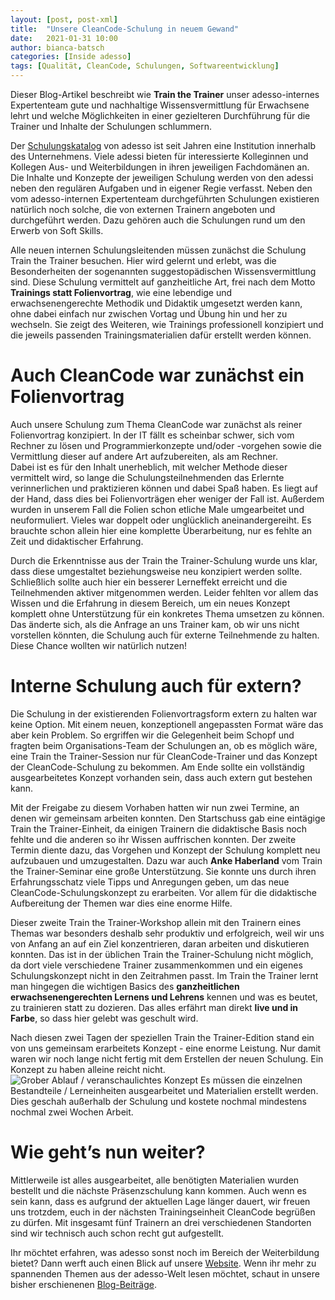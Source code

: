 ```yaml
---
layout: [post, post-xml]              
title:  "Unsere CleanCode-Schulung in neuem Gewand"        
date:   2021-01-31 10:00                    
author: bianca-batsch                   
categories: [Inside adesso]             
tags: [Qualität, CleanCode, Schulungen, Softwareentwicklung]
---
```


Dieser Blog-Artikel beschreibt wie **Train the Trainer** unser adesso-internes Expertenteam gute und nachhaltige Wissensvermittlung für Erwachsene lehrt und welche Möglichkeiten in einer gezielteren Durchführung für die Trainer und Inhalte der Schulungen schlummern.

Der [Schulungskatalog](https://www.adesso.de/adesso/adesso-de/jobs-karriere/entwickeln/weiterbilden/schulungskatalog.pdf) von adesso ist seit Jahren eine Institution innerhalb des Unternehmens. 
Viele adessi bieten für interessierte Kolleginnen und Kollegen Aus- und Weiterbildungen in ihren jeweiligen Fachdomänen an. 
Die Inhalte und Konzepte der jeweiligen Schulung werden von den adessi neben den regulären Aufgaben und in eigener Regie verfasst. 
Neben den vom adesso-internen Expertenteam durchgeführten Schulungen existieren natürlich noch solche, die von externen Trainern angeboten und durchgeführt werden. 
Dazu gehören auch die Schulungen rund um den Erwerb von Soft Skills.

Alle neuen internen Schulungsleitenden müssen zunächst die Schulung Train the Trainer besuchen.
Hier wird gelernt und erlebt, was die Besonderheiten der sogenannten suggestopädischen Wissensvermittlung sind. 
Diese Schulung vermittelt auf ganzheitliche Art, frei nach dem Motto **Trainings statt Folienvortrag**, wie eine lebendige und erwachsenengerechte Methodik und Didaktik umgesetzt werden kann, ohne dabei einfach nur zwischen Vortag und Übung hin und her zu wechseln.
Sie zeigt des Weiteren, wie Trainings professionell konzipiert und die jeweils passenden Trainingsmaterialien dafür erstellt werden können.

# Auch CleanCode war zunächst ein Folienvortrag 
Auch unsere Schulung zum Thema CleanCode war zunächst als reiner Folienvortrag konzipiert. 
In der IT fällt es scheinbar schwer, sich vom Rechner zu lösen und Programmierkonzepte und/oder -vorgehen sowie die Vermittlung dieser auf andere Art aufzubereiten, als am Rechner.  
Dabei ist es für den Inhalt unerheblich, mit welcher Methode dieser vermittelt wird, so lange die Schulungsteilnehmenden das Erlernte verinnerlichen und praktizieren können und dabei Spaß haben. 
Es liegt auf der Hand, dass dies bei Folienvorträgen eher weniger der Fall ist. 
Außerdem wurden in unserem Fall die Folien schon etliche Male umgearbeitet und neuformuliert. 
Vieles war doppelt oder unglücklich aneinandergereiht. 
Es brauchte schon allein hier eine komplette Überarbeitung, nur es fehlte an Zeit und didaktischer Erfahrung.

Durch die Erkenntnisse aus der Train the Trainer-Schulung wurde uns klar, dass diese umgestaltet beziehungsweise neu konzipiert werden sollte. 
Schließlich sollte auch hier ein besserer Lerneffekt erreicht und die Teilnehmenden aktiver mitgenommen werden. 
Leider fehlten vor allem das Wissen und die Erfahrung in diesem Bereich, um ein neues Konzept komplett ohne Unterstützung für ein konkretes Thema umsetzen zu können. 
Das änderte sich, als die Anfrage an uns Trainer kam, ob wir uns nicht vorstellen könnten, die Schulung auch für externe Teilnehmende zu halten. 
Diese Chance wollten wir natürlich nutzen!

# Interne Schulung auch für extern?
Die Schulung in der existierenden Folienvortragsform extern zu halten war keine Option. 
Mit einem neuen, konzeptionell angepassten Format wäre das aber kein Problem. 
So ergriffen wir die Gelegenheit beim Schopf und fragten beim Organisations-Team der Schulungen an, ob es möglich wäre, eine Train the Trainer-Session nur für CleanCode-Trainer und das Konzept der CleanCode-Schulung zu bekommen. 
Am Ende sollte ein vollständig ausgearbeitetes Konzept vorhanden sein, dass auch extern gut bestehen kann.

Mit der Freigabe zu diesem Vorhaben hatten wir nun zwei Termine, an denen wir gemeinsam arbeiten konnten. 
Den Startschuss gab eine eintägige Train the Trainer-Einheit, da einigen Trainern die didaktische Basis noch fehlte und die anderen so ihr Wissen auffrischen konnten.
Der zweite Termin diente dazu, das Vorgehen und Konzept der Schulung komplett neu aufzubauen und umzugestalten. 
Dazu war auch **Anke Haberland** vom Train the Trainer-Seminar eine große Unterstützung. 
Sie konnte uns durch ihren Erfahrungsschatz viele Tipps und Anregungen geben, um das neue CleanCode-Schulungskonzept zu erarbeiten. 
Vor allem für die didaktische Aufbereitung der Themen war dies eine enorme Hilfe.

Dieser zweite Train the Trainer-Workshop allein mit den Trainern eines Themas war besonders deshalb sehr produktiv und erfolgreich, weil wir uns von Anfang an auf ein Ziel konzentrieren, daran arbeiten und diskutieren konnten. 
Das ist in der üblichen Train the Trainer-Schulung nicht möglich, da dort viele verschiedene Trainer zusammenkommen und ein eigenes Schulungskonzept nicht in den Zeitrahmen passt.
Im Train the Trainer lernt man hingegen die wichtigen Basics des **ganzheitlichen erwachsenengerechten Lernens und Lehrens** kennen und was es beutet, zu trainieren statt zu dozieren.
Das alles erfährt man direkt **live und in Farbe**, so dass hier gelebt was geschult wird.   

Nach diesen zwei Tagen der speziellen Train the Trainer-Edition stand ein von uns gemeinsam erarbeitets Konzept - eine enorme Leistung. 
Nur damit waren wir noch lange nicht fertig mit dem Erstellen der neuen Schulung. 
Ein Konzept zu haben alleine reicht nicht. 
![Grober Ablauf / veranschaulichtes Konzept](/assets/images/cleancodeschulung/konzept-pinwand.png)
Es müssen die einzelnen Bestandteile / Lerneinheiten ausgearbeitet und Materialien erstellt werden. 
Dies geschah außerhalb der Schulung und kostete nochmal mindestens nochmal zwei Wochen Arbeit.

# Wie geht’s nun weiter?
Mittlerweile ist alles ausgearbeitet, alle benötigten Materialien wurden bestellt und die nächste Präsenzschulung kann kommen. 
Auch wenn es sein kann, dass es aufgrund der aktuellen Lage länger dauert, wir freuen uns trotzdem, euch in der nächsten Trainingseinheit CleanCode begrüßen zu dürfen. 
Mit insgesamt fünf Trainern an drei verschiedenen Standorten sind wir technisch auch schon recht gut aufgestellt.

Ihr möchtet erfahren, was adesso sonst noch im Bereich der Weiterbildung bietet? 
Dann werft auch einen Blick auf unsere [Website](https://www.adesso.de/de/jobs-karriere/entwicklung/index.jsp). 
Wenn ihr mehr zu spannenden Themen aus der adesso-Welt lesen möchtet, schaut in unsere bisher erschienenen [Blog-Beiträge](https://www.adesso.de/de/news/blog/index.jsp).
